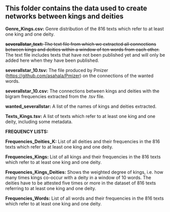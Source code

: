 ## This folder contains the data used to create networks between kings and deities

<b>Genre_Kings.csv:</b> Genre distribution of the 816 texts which refer to at least one king and one deity.

~~<b>severalIstar_text:</b> The text file from which we extracted all connections between kings and deities within a window of ten words from each other.~~ The text file includes texts that have not been published yet and will only be added here when they have been published.

<b>severalIstar_10.tsv:</b> The file produced by Pmizer (https://github.com/asahala/Pmizer) on the connections of the wanted words.

<b>severalIstar_10.csv:</b> The connections between kings and deities with the bigram frequencies extracted from the .tsv file.

<b>wanted_severalIstar:</b> A list of the names of kings and deities extracted. 

<b>Texts_Kings.tsv:</b> A list of texts which refer to at least one king and one deity, including some metadata.

<b>FREQUENCY LISTS:</b>

<b>Frequencies_Deities_K:</b> List of all deities and their frequencies in the 816 texts which refer to at least one king and one deity.

<b>Frequencies_Kings:</b> List of all kings and their frequencies in the 816 texts which refer to at least one king and one deity.

<b>Frequencies_Kings_Deities:</b> Shows the weighted degree of kings, i.e. how many times kings co-occur with a deity in a window of 10 words. The deities have to be attested five times or more in the dataset of 816 texts referring to at least one king and one deity.

<b>Frequencies_Words:</b> List of all words and their frequencies in the 816 texts which refer to at least one king and one deity.

